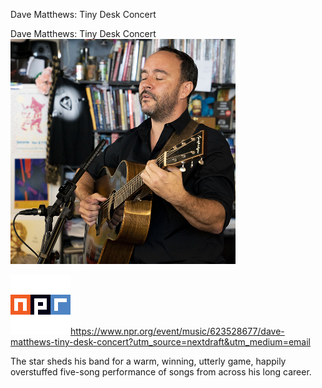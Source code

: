 Dave Matthews: Tiny Desk Concert

Dave Matthews: Tiny Desk Concert
![](../_resources/25efc858b570bb2da148414488700a1b.png)

![](../_resources/b8a0764fa0caf472212639665e2df200.png)https://www.npr.org/event/music/623528677/dave-matthews-tiny-desk-concert?utm_source=nextdraft&utm_medium=email

The star sheds his band for a warm, winning, utterly game, happily overstuffed five-song performance of songs from across his long career.